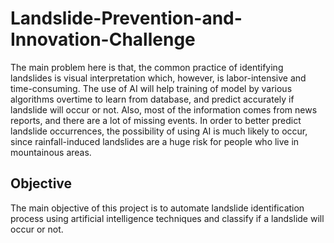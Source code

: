 # Landslide-Prevention-and-Innovation-Challenge
The main problem here is that, the common practice of identifying landslides is visual interpretation which, however, is labor-intensive and time-consuming. The use of AI will help training of model by various algorithms overtime to learn from database, and predict accurately if landslide will occur or not.
Also, most of the information comes from news reports, and there are a lot of missing events. In order to better predict landslide occurrences, the possibility of using AI is much likely to occur, since rainfall-induced landslides are a huge risk for people who live in mountainous areas.

## Objective
The main objective of this project is to automate landslide identification process using artificial intelligence techniques and classify if a landslide will occur or not.
